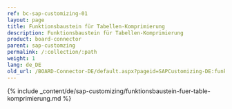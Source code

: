 ```yaml
---
ref: bc-sap-customizing-01
layout: page
title: Funktionsbaustein für Tabellen-Komprimierung
description: Funktionsbaustein für Tabellen-Komprimierung
product: board-connector
parent: sap-customzing
permalink: /:collection/:path
weight: 1
lang: de_DE
old_url: /BOARD-Connector-DE/default.aspx?pageid=SAPCustomizing-DE:funktionsbaustein-fuer-table-komprimierung	
---
```


{% include _content/de/sap-customizing/funktionsbaustein-fuer-table-komprimierung.md  %}